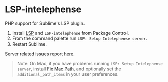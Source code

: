 # LSP-intelephense

PHP support for Sublime's LSP plugin.

1. Install [LSP](https://packagecontrol.io/packages/LSP) and `LSP-intelephense` from Package Control.
2. From the command palette run `LSP: Setup Intelephense server`.
3. Restart Sublime.

Server related issues report [here](https://github.com/bmewburn/intelephense-docs).

> Note: On Mac, if you have problems running `LSP: Setup Intelephense server`, install [Fix Mac Path](https://packagecontrol.io/packages/Fix%20Mac%20Path), and optionally set the `additional_path_items` in your user preferences.